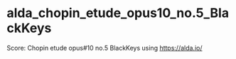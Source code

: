 # alda_chopin_etude_opus10_no.5_BlackKeys
Score: Chopin etude opus#10 no.5 BlackKeys
using <a src="https://alda.io/"> https://alda.io/ <a>
